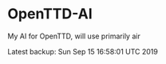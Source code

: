 # OpenTTD-AI
My AI for OpenTTD, will use primarily air

Latest backup: Sun Sep 15 16:58:01 UTC 2019
